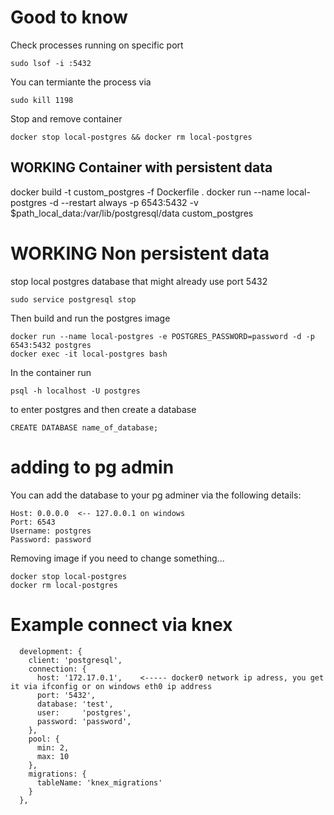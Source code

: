 # Good to know

Check processes running on specific port
``` 
sudo lsof -i :5432
```

You can termiante the process via

```
sudo kill 1198
```

Stop and remove container 

```
docker stop local-postgres && docker rm local-postgres
```


## WORKING Container with persistent data

docker build -t custom_postgres  -f Dockerfile .
docker run --name local-postgres -d  --restart always -p 6543:5432 -v $path_local_data:/var/lib/postgresql/data custom_postgres


# WORKING Non persistent data 

stop local postgres database that might already use port 5432

```
sudo service postgresql stop
```

Then build and run the postgres image

```
docker run --name local-postgres -e POSTGRES_PASSWORD=password -d -p 6543:5432 postgres
docker exec -it local-postgres bash
```

In the container run
```
psql -h localhost -U postgres
```

to enter postgres and then create a database 

```
CREATE DATABASE name_of_database;
```


# adding to pg admin

You can add the database to your pg adminer via  the following details:
```
Host: 0.0.0.0  <-- 127.0.0.1 on windows
Port: 6543
Username: postgres
Password: password
```

Removing image if you need to change something...

```
docker stop local-postgres
docker rm local-postgres
```


# Example connect via knex

```
  development: {
    client: 'postgresql',
    connection: {
      host: '172.17.0.1',    <----- docker0 network ip adress, you get it via ifconfig or on windows eth0 ip address  
      port: '5432',
      database: 'test',
      user:     'postgres',
      password: 'password',
    },
    pool: {
      min: 2,
      max: 10
    },
    migrations: {
      tableName: 'knex_migrations'
    }
  },
``` 



